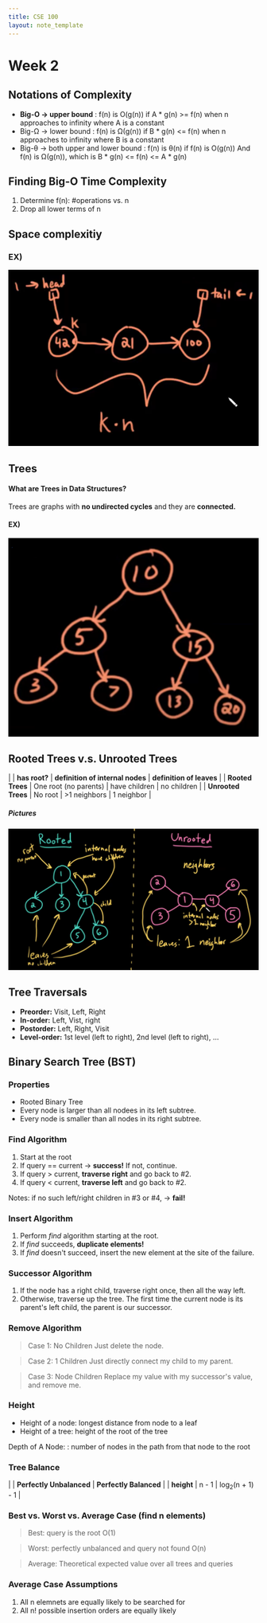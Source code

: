 ```yaml
---
title: CSE 100
layout: note_template
---
```


# Week 2



## Notations of Complexity

- **Big-O -> upper bound**
: f(n) is O(g(n)) if A * g(n) >= f(n) when n approaches to infinity where A is a constant
- Big-Ω -> lower bound
: f(n) is Ω(g(n)) if B * g(n) <= f(n) when n approaches to infinity where B is a constant
- Big-θ -> both upper and lower bound
: f(n) is θ(n) if f(n) is O(g(n)) And f(n) is Ω(g(n)), which is B * g(n) <= f(n) <= A * g(n)



## Finding Big-O Time Complexity

1. Determine f(n): #operations vs. n
2. Drop all lower terms of n



## Space complexitiy

### EX)

![image](/assets/images/cse_100/week_2/space_comp.png)



## Trees

#### What are Trees in Data Structures?
Trees are graphs with **no undirected cycles** and they are **connected.**

#### EX)

![image](/assets/images/cse_100/week_2/tree.png)



## Rooted Trees v.s. Unrooted Trees

| | **has root?** | **definition of internal nodes** | **definition of leaves** |
| **Rooted Trees** | One root (no parents) | have children | no children |
| **Unrooted Trees** | No root | >1 neighbors | 1 neighbor |

##### Pictures

![image](/assets/images/cse_100/week_2/rooted_unrooted.png)



## Tree Traversals

- **Preorder:** Visit, Left, Right
- **In-order:** Left, Vist, right
- **Postorder:** Left, Right, Visit
- **Level-order:** 1st level (left to right), 2nd level (left to right), ...



## Binary Search Tree (BST)

### Properties

- Rooted Binary Tree
- Every node is larger than all nodees in its left subtree.
- Every node is smaller than all nodes in its right subtree.

### Find Algorithm

1. Start at the root
2. If query == current -> **success!** If not, continue.
3. If query > current, **traverse right** and go back to #2.
4. If query < current, **traverse left** and go back to #2.

Notes: if no such left/right children in #3 or #4, -> **fail!**

### Insert Algorithm

1. Perform *find* algorithm starting at the root.
2. If *find* succeeds, **duplicate elements!**
3. If *find* doesn't succeed, insert the new element at the site of the failure.

### Successor Algorithm

1. If the node has a right child, traverse right once, then all the way left.
2. Otherwise, traverse up the tree. The first time the current node is its parent's left child, the parent is our successor.

### Remove Algorithm

> Case 1: No Children
> Just delete the node.

> Case 2: 1 Children
> Just directly connect my child to my parent.

> Case 3: Node Children
> Replace my value with my successor's value, and remove me.

### Height

- Height of a node: longest distance from node to a leaf
- Height of a tree: height of the root of the tree

Depth of A Node:
: number of nodes in the path from that node to the root

### Tree Balance

| | **Perfectly Unbalanced** | **Perfectly Balanced** |
| **height** | n - 1 | log<sub>2</sub>(n + 1) - 1 |

### Best vs. Worst vs. Average Case (find n elements)

> Best: query is the root O(1)

> Worst: perfectly unbalanced and query not found O(n)

> Average: Theoretical expected value over all trees and queries

### Average Case Assumptions

1. All n elemnets are equally likely to be searched for
2. All n! possible insertion orders are equally likely

